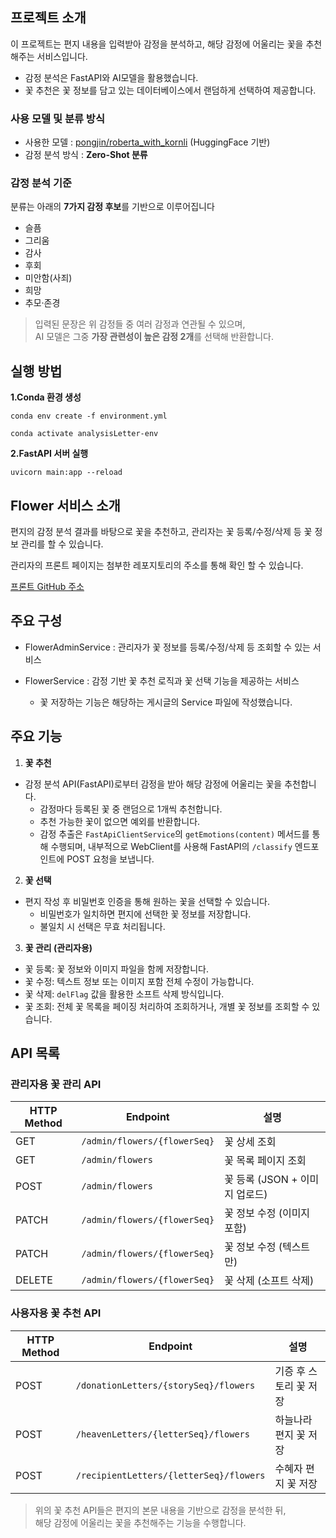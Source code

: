 ## 프로젝트 소개
이 프로젝트는 편지 내용을 입력받아 감정을 분석하고, 
해당 감정에 어울리는 꽃을 추천해주는 서비스입니다.

- 감정 분석은 FastAPI와 AI모델을 활용했습니다.
- 꽃 추천은 꽃 정보를 담고 있는 데이터베이스에서 랜덤하게 선택하여 제공합니다.

### 사용 모델 및 분류 방식
- 사용한 모델 : [pongjin/roberta_with_kornli](https://huggingface.co/pongjin/roberta_with_kornli) (HuggingFace 기반)  
- 감정 분석 방식 : **Zero-Shot 분류**

### 감정 분석 기준 
분류는 아래의 **7가지 감정 후보**를 기반으로 이루어집니다
- 슬픔
- 그리움
- 감사
- 후회
- 미안함(사죄)
- 희망
- 추모·존경
 
> 입력된 문장은 위 감정들 중 여러 감정과 연관될 수 있으며,  
> AI 모델은 그중 **가장 관련성이 높은 감정 2개**를 선택해 반환합니다.

## 실행 방법

**1.Conda 환경 생성**
````
conda env create -f environment.yml

conda activate analysisLetter-env
````
**2.FastAPI 서버 실행**
````
uvicorn main:app --reload
````

## Flower 서비스 소개
편지의 감정 분석 결과를 바탕으로 꽃을 추천하고,
관리자는 꽃 등록/수정/삭제 등 꽃 정보 관리를 할 수 있습니다.

관리자의 프론트 페이지는 첨부한 레포지토리의 주소를 통해 확인 할 수 있습니다.

[프론트 GitHub 주소](https://github.com/ByeongWoo99/Admin_Flower_Service)

## 주요 구성
- FlowerAdminService : 관리자가 꽃 정보를 등록/수정/삭제 등 조회할 수 있는 서비스


- FlowerService : 감정 기반 꽃 추천 로직과 꽃 선택 기능을 제공하는 서비스
  - 꽃 저장하는 기능은 해당하는 게시글의 Service 파일에 작성했습니다.

## 주요 기능

1. **꽃 추천**
- 감정 분석 API(FastAPI)로부터 감정을 받아 해당 감정에 어울리는 꽃을 추천합니다.
     - 감정마다 등록된 꽃 중 랜덤으로 1개씩 추천합니다.
     - 추천 가능한 꽃이 없으면 예외를 반환합니다.
     - 감정 추출은 `FastApiClientService`의 `getEmotions(content)` 메서드를 통해 수행되며, 내부적으로 WebClient를 사용해 FastAPI의 `/classify` 엔드포인트에 POST 요청을 보냅니다.
  
2. **꽃 선택**
- 편지 작성 후 비밀번호 인증을 통해 원하는 꽃을 선택할 수 있습니다.
     - 비밀번호가 일치하면 편지에 선택한 꽃 정보를 저장합니다.
     - 불일치 시 선택은 무효 처리됩니다.

3. **꽃 관리 (관리자용)**
 - 꽃 등록: 꽃 정보와 이미지 파일을 함께 저장합니다.
 - 꽃 수정: 텍스트 정보 또는 이미지 포함 전체 수정이 가능합니다.
 - 꽃 삭제: `delFlag` 값을 활용한 소프트 삭제 방식입니다.
 - 꽃 조회: 전체 꽃 목록을 페이징 처리하여 조회하거나, 개별 꽃 정보를 조회할 수 있습니다.

## API 목록
###  관리자용 꽃 관리 API

| HTTP Method | Endpoint                      | 설명                           | 
|-------------|-------------------------------|--------------------------------|
| GET         | `/admin/flowers/{flowerSeq}`  | 꽃 상세 조회                    |
| GET         | `/admin/flowers`              | 꽃 목록 페이지 조회             |
| POST        | `/admin/flowers`              | 꽃 등록 (JSON + 이미지 업로드)  |
| PATCH       | `/admin/flowers/{flowerSeq}`  | 꽃 정보 수정 (이미지 포함)     |
| PATCH       | `/admin/flowers/{flowerSeq}`  | 꽃 정보 수정 (텍스트만)        |
| DELETE      | `/admin/flowers/{flowerSeq}`  | 꽃 삭제 (소프트 삭제)          |

### 사용자용 꽃 추천 API

| HTTP Method | Endpoint                                       | 설명            |
|-------------|------------------------------------------------|---------------|
| POST        | `/donationLetters/{storySeq}/flowers`          | 기증 후 스토리 꽃 저장 |
| POST        | `/heavenLetters/{letterSeq}/flowers`           | 하늘나라 편지 꽃 저장  |
| POST        | `/recipientLetters/{letterSeq}/flowers`        | 수혜자 편지 꽃 저장   |

> 위의 꽃 추천 API들은 편지의 본문 내용을 기반으로 감정을 분석한 뒤,  
> 해당 감정에 어울리는 꽃을 추천해주는 기능을 수행합니다.
